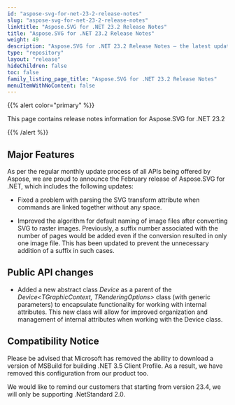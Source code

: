 ```yaml
---
id: "aspose-svg-for-net-23-2-release-notes"
slug: "aspose-svg-for-net-23-2-release-notes"
linktitle: "Aspose.SVG for .NET 23.2 Release Notes"
title: "Aspose.SVG for .NET 23.2 Release Notes"
weight: 49
description: "Aspose.SVG for .NET 23.2 Release Notes – the latest updates and fixes."
type: "repository"
layout: "release"
hideChildren: false
toc: false
family_listing_page_title: "Aspose.SVG for .NET 23.2 Release Notes"
menuItemWithNoContent: false
---
```

{{% alert color="primary" %}}

This page contains release notes information for Aspose.SVG for .NET 23.2

{{% /alert %}}

## **Major Features**

As per the regular monthly update process of all APIs being offered by Aspose, we are proud to announce the February release of Aspose.SVG for .NET, which includes the following updates:

* Fixed a problem with parsing the SVG transform attribute when commands are linked together without any space.

* Improved the algorithm for default naming of image files after converting SVG to raster images. Previously, a suffix number associated with the number of pages would be added even if the conversion resulted in only one image file. This has been updated to prevent the unnecessary addition of a suffix in such cases.


## **Public API changes**

* Added a new abstract class *Device* as a parent of the *Device<TGraphicContext, TRenderingOptions>* class (with generic parameters) to encapsulate functionality for working with internal attributes. This new class will allow for improved organization and management of internal attributes when working with the Device class.

## **Compatibility Notice**

Please be advised that Microsoft has removed the ability to download a version of MSBuild for building .NET 3.5 Client Profile. As a result, we have removed this configuration from our product too.

We would like to remind our customers that starting from version 23.4, we will only be supporting .NetStandard 2.0.


